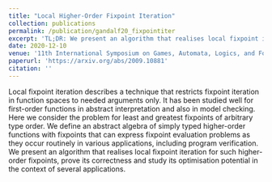 ```yaml
---
title: "Local Higher-Order Fixpoint Iteration"
collection: publications
permalink: /publication/gandalf20_fixpointiter
excerpt: 'TL;DR: We present an algorithm that realises local fixpoint iteration of higher-order fixpoints, prove its correctness and study its optimisation potential in the context of several applications.' 
date: 2020-12-10
venue: '11th International Symposium on Games, Automata, Logics, and Formal Verification, GandALF 2020'
paperurl: 'https://arxiv.org/abs/2009.10881'
citation: ''
---
```


Local fixpoint iteration describes a technique that restricts fixpoint iteration in function spaces to needed arguments only. It has been studied well for first-order functions in abstract interpretation and also in model checking. Here we consider the problem for least and 
greatest fixpoints of arbitrary type order. We define an abstract algebra of simply typed higher-order functions with fixpoints that can express fixpoint evaluation problems as they occur routinely in various applications, including program verification. We present an 
algorithm that realises local fixpoint iteration for such higher-order fixpoints, prove its correctness and study its optimisation potential in the context of several applications.

